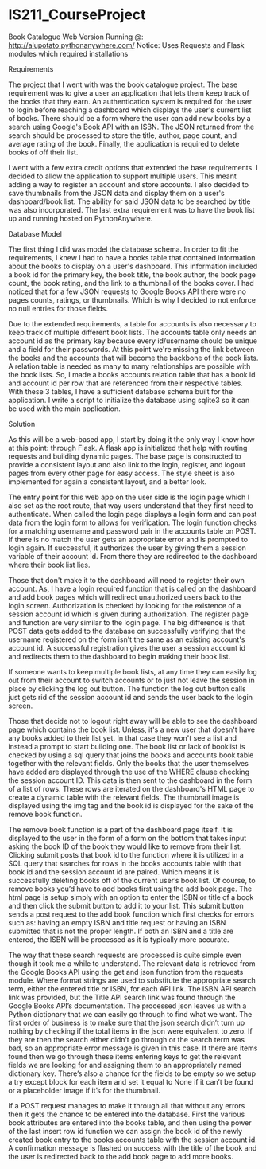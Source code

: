 # IS211_CourseProject
Book Catalogue
Web Version Running @: http://alupotato.pythonanywhere.com/
Notice: Uses Requests and Flask modules which required installations

Requirements

  The project that I went with was the book catalogue project. The base requirement was to give a user an application that lets them keep track of the books that they earn. An authentication system is required for the user to login before reaching a dashboard which displays the user's current list of books. There should be a form where the user can add new books by a search using Google's Book API with an ISBN. The JSON returned from the search should be processed to store the title, author, page count, and average rating of the book. Finally, the application is required to delete books of off their list.

  I went with a few extra credit options that extended the base requirements. I decided to allow the application to support multiple users. This meant adding a way to register an account and store accounts. I also decided to save thumbnails from the JSON data and display them on a user's dashboard/book list. The ability for said JSON data to be searched by title was also incorporated. The last extra requirement was to have the book list up and running hosted on PythonAnywhere.

Database Model

  The first thing I did was model the database schema. In order to fit the requirements, I knew I had to have a books table that contained information about the books to display on a user's dashboard. This information included a book id for the primary key, the book title, the book author, the book page count, the book rating, and the link to a thumbnail of the books cover. I had noticed that for a few JSON requests to Google Books API there were no pages counts, ratings, or thumbnails. Which is why I decided to not enforce no null entries for those fields.

  Due to the extended requirements, a table for accounts is also necessary to keep track of multiple different book lists. The accounts table only needs an account id as the primary key because every id/username should be unique and a field for their passwords. At this point we're missing the link between the books and the accounts that will become the backbone of the book lists. A relation table is needed as many to many relationships are possible with the book lists. So, I made a books accounts relation table that has a book id and account id per row that are referenced from their respective tables. With these 3 tables, I have a sufficient database schema built for the application. I write a script to initialize the database using sqlite3 so it can be used with the main application.
  
Solution

  As this will be a web-based app, I start by doing it the only way I know how at this point: through Flask. A flask app is initialized that help with routing requests and building dynamic pages. The base page is constructed to provide a consistent layout and also link to the login, register, and logout pages from every other page for easy access. The style sheet is also implemented for again a consistent layout, and a better look. 

  The entry point for this web app on the user side is the login page which I also set as the root route, that way users understand that they first need to authenticate. When called the login page displays a login form and can post data from the login form to allows for verification. The login function checks for a matching username and password pair in the accounts table on POST. If there is no match the user gets an appropriate error and is prompted to login again. If successful, it authorizes the user by giving them a session variable of their account id. From there they are redirected to the dashboard where their book list lies.

  Those that don't make it to the dashboard will need to register their own account. As, I have a login required function that is called on the dashboard and add book pages which will redirect unauthorized users back to the login screen. Authorization is checked by looking for the existence of a session account id which is given during authorization. The register page and function are very similar to the login page. The big difference is that POST data gets added to the database on successfully verifying that the username registered on the form isn't the same as an existing account's account id. A successful registration gives the user a session account id and redirects them to the dashboard to begin making their book list.

  If someone wants to keep multiple book lists, at any time they can easily log out from their account to switch accounts or to just not leave the session in place by clicking the log out button. The function the log out button calls just gets rid of the session account id and sends the user back to the login screen.

  Those that decide not to logout right away will be able to see the dashboard page which contains the book list. Unless, it's a new user that doesn't have any books added to their list yet. In that case they won't see a list and instead a prompt to start building one. The book list or lack of booklist is checked by using a sql query that joins the books and accounts book table together with the relevant fields. Only the books that the user themselves have added are displayed through the use of the WHERE clause checking the session account ID. This data is then sent to the dashboard in the form of a list of rows. These rows are iterated on the dashboard's HTML page to create a dynamic table with the relevant fields. The thumbnail image is displayed using the img tag and the book id is displayed for the sake of the remove book function.

  The remove book function is a part of the dashboard page itself. It is displayed to the user in the form of a form on the bottom that takes input asking the book ID of the book they would like to remove from their list. Clicking submit posts that book id to the function where it is utilized in a SQL query that searches for rows in the books accounts table with that book id and the session account id are paired. Which means it is successfully deleting books off of the current user’s book list.
Of course, to remove books you’d have to add books first using the add book page. The html page is setup simply with an option to enter the ISBN or title of a book and then click the submit button to add it to your list. This submit button sends a post request to the add book function which first checks for errors such as: having an empty ISBN and title request or having an ISBN submitted that is not the proper length. If both an ISBN and a title are entered, the ISBN will be processed as it is typically more accurate.

  The way that these search requests are processed is quite simple even though it took me a while to understand. The relevant data is retrieved from the Google Books API using the get and json function from the requests module. Where format strings are used to substitute the appropriate search term, either the entered title or ISBN, for each API link. The ISBN API search link was provided, but the Title API search link was found through the Google Books API’s documentation. 
The processed json leaves us with a Python dictionary that we can easily go through to find what we want. The first order of business is to make sure that the json search didn’t turn up nothing by checking if the total items in the json were equivalent to zero. If they are then the search either didn’t go through or the search term was bad, so an appropriate error message is given in this case. If there are items found then we go through these items entering keys to get the relevant fields we are looking for and assigning them to an appropriately named dictionary key. There’s also a chance for the fields to be empty so we setup a try except block for each item and set it equal to None if it can’t be found or a placeholder image if it’s for the thumbnail.

 If a POST request manages to make it through all that without any errors then it gets the chance to be entered into the database. First the various book attributes are entered into the books table, and then using the power of the last insert row id function we can assign the book id of the newly created book entry to the books accounts table with the session account id. A confirmation message is flashed on success with the title of the book and the user is redirected back to the add book page to add more books. 
